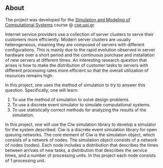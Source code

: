 ## About
The project was developed for the [Simulation and Modeling of Computational Systems](https://www.cs.uoi.gr/~gkappes/mye029) course @ [cse.uoi.gr](https://www.cs.uoi.gr/)

Internet service providers use a collection of server clusters to serve their customers more efficiently.
Modern server clusters are usually heterogeneous, meaning they are composed of servers with different configurations.
This is mainly due to the rapid evolution observed in server hardware over a short period and the continuous purchase and installation of new servers at different times.
An interesting research question that arises is how to make the distribution of customer tasks to servers with different processing rates more efficient so that the overall utilization of resources remains high.

In this project, one uses the method of simulation to try to answer this question. Specifically, one will learn:
1. To use the method of simulation to solve design problems.
2. To use a discrete event simulator to simulate computational systems.
3. To use statistically correct methods for analyzing the results of the simulation.

In this project, one will use the Ciw simulation library to develop a simulator for the system described. Ciw is a discrete event simulation library for open queuing networks.
The core element of Ciw is the simulation object, which consists of a network of nodes.
The simulation object consists of a network of nodes (nodes). Each node includes a distribution that describes the times between arrivals of new tasks, a distribution that describes the service times, and a number of processing units.
In this project each node consists of 1 processing unit.
